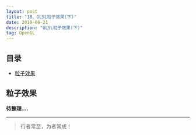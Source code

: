 ```yaml
---
layout: post
title: "18、GLSL粒子效果(下)"
date: 2019-06-21
description: "GLSL粒子效果(下)"
tag: OpenGL
---
```

 


<!-- - [参考文章：OpenGL ES初探（上）](https://www.jianshu.com/p/f58fff6d0ba0) -->


## 目录
- [粒子效果](#content1) 












<!-- ************************************************ -->
## <a id="content1"></a>粒子效果


**待整理....**


----------
>  行者常至，为者常成！


